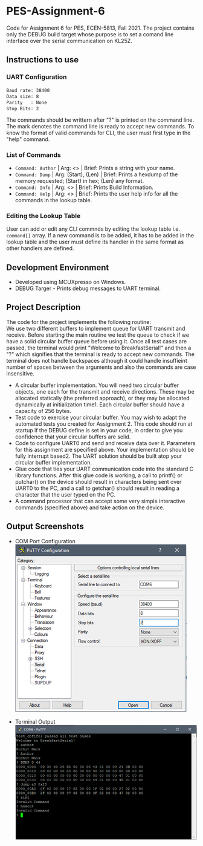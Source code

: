 # PES-Assignment-6  

Code for Assignment 6 for PES, ECEN-5813, Fall 2021. The project contains only the DEBUG build target whose purpose is to set a comand
line interface over the serial communication on KL25Z.  

## Instructions to use  
### UART Configuration
```
Baud rate: 38400  
Data size: 8  
Parity   : None  
Stop Bits: 2  
```  
The commands should be writtern after "?" is printed on the command line. The mark denotes the command line is ready to accept new commands. 
To know the format of valid commands for CLI, the user must first type in the "help" command.

### List of Commands  
- ``` Command: Author ``` | Arg: <> | Brief: Prints a string with your name.  
- ``` Command: Dump ``` | Arg: (Start), (Len) | Brief: Prints a hexdump of the memory requested; (Start) in hex; (Len) any format.  
- ``` Command: Info ``` | Arg: <> | Brief: Prints Build Information.  
- ``` Command: Help ``` | Arg: <> | Brief: Prints the user help info for all the commands in the lookup table.  

### Editing the Lookup Table  
User can add or edit any CLI commnds by editing the lookup table i.e. ``` command[]``` array. If a new command is to be added, it has to be 
added in the lookup table and the user must define its handler in the same format as other handlers are defined.  

## Development Environment   
- Developed using MCUXpresso on Windows.  
- DEBUG Targer - Prints debug messages to UART terminal.  

## Project Description  
The code for the project implements the following routine:  
We use two different buffers to implement queue for UART transmit and receive. Before starting the main routine we test the queue to check if we 
have a solid circular buffer queue before using it. Once all test cases are passed, the terminal would print "Welcome to BreakfastSerial!" and 
then a "?" which signifies that the terminal is ready to accept new commands. The terminal does not handle backspaces although it could handle 
insuffieint number of spaces between the arguments and also the commands are case insensitive.  

- A circular buffer implementation. You will need two circular buffer objects, one each for the 
transmit and receive directions. These may be allocated statically (the preferred approach), or 
they may be allocated dynamically at initialization time1. Each circular buffer should have a 
capacity of 256 bytes.  
- Test code to exercise your circular buffer. You may wish to adapt the automated tests you 
created for Assignment 2. This code should run at startup if the DEBUG define is set in your 
code, in order to give you confidence that your circular buffers are solid.  
- Code to configure UART0 and send and receive data over it. Parameters for this assignment 
are specified above. Your implementation should be fully interrupt based2. The UART solution 
should be built atop your circular buffer implementation.  
- Glue code that ties your UART communication code into the standard C library functions. 
After this glue code is working, a call to printf() or putchar() on the device should result in 
characters being sent over UART0 to the PC, and a call to getchar() should result in reading a 
character that the user typed on the PC.  
- A command processor that can accept some very simple interactive commands (specified
above) and take action on the device.  

## Output Screenshots  
- COM Port Configuration  
![COM_PORT_SETUP][COM_PORT_SETUP]  

- Terminal Output  
![TERMINAL_OUTPUT][TERMINAL_OUTPUT]

[COM_PORT_SETUP]: https://github.com/ruchitnaik/PES-Assignment-6/blob/master/Screen%20Captures/UART_Config.PNG
[TERMINAL_OUTPUT]: https://github.com/ruchitnaik/PES-Assignment-6/blob/master/Screen%20Captures/Console_Output.PNG






